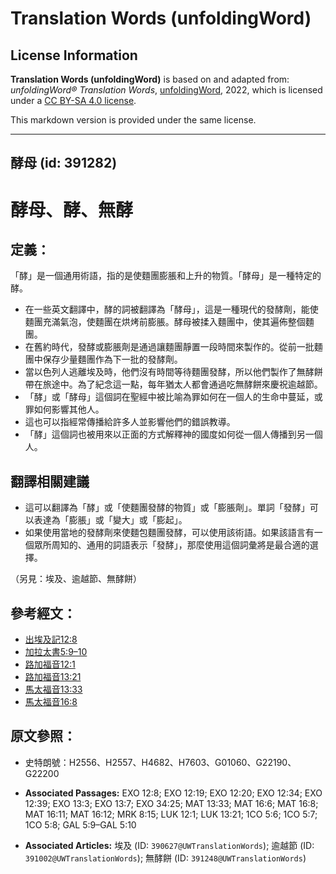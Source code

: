 # Translation Words (unfoldingWord)

## License Information

**Translation Words (unfoldingWord)** is based on and adapted from: _unfoldingWord® Translation Words_, [unfoldingWord](https://unfoldingword.org/utw), 2022, which is licensed under a [CC BY-SA 4.0 license](https://creativecommons.org/licenses/by-sa/4.0/legalcode.en).

This markdown version is provided under the same license.



--------------------------------

## 酵母 (id: 391282)

酵母、酵、無酵
=======

定義：
---

「酵」是一個通用術語，指的是使麵團膨脹和上升的物質。「酵母」是一種特定的酵。

* 在一些英文翻譯中，酵的詞被翻譯為「酵母」，這是一種現代的發酵劑，能使麵團充滿氣泡，使麵團在烘烤前膨脹。酵母被揉入麵團中，使其遍佈整個麵團。
* 在舊約時代，發酵或膨脹劑是通過讓麵團靜置一段時間來製作的。從前一批麵團中保存少量麵團作為下一批的發酵劑。
* 當以色列人逃離埃及時，他們沒有時間等待麵團發酵，所以他們製作了無酵餅帶在旅途中。為了紀念這一點，每年猶太人都會通過吃無酵餅來慶祝逾越節。
* 「酵」或「酵母」這個詞在聖經中被比喻為罪如何在一個人的生命中蔓延，或罪如何影響其他人。
* 這也可以指經常傳播給許多人並影響他們的錯誤教導。
* 「酵」這個詞也被用來以正面的方式解釋神的國度如何從一個人傳播到另一個人。

翻譯相關建議
------

* 這可以翻譯為「酵」或「使麵團發酵的物質」或「膨脹劑」。單詞「發酵」可以表達為「膨脹」或「變大」或「膨起」。
* 如果使用當地的發酵劑來使麵包麵團發酵，可以使用該術語。如果該語言有一個眾所周知的、通用的詞語表示「發酵」，那麼使用這個詞彙將是最合適的選擇。

（另見：埃及、逾越節、無酵餅）

參考經文：
-----

* [出埃及記12:8](https://ref.ly/Exod12:8)
* [加拉太書5:9–10](https://ref.ly/Gal5:9-Gal5:10)
* [路加福音12:1](https://ref.ly/Luke12:1)
* [路加福音](https://ref.ly/Luke12:1)[13:21](https://ref.ly/Luke13:21)
* [馬太福音13:33](https://ref.ly/Matt13:33)
* [馬太福音16:8](https://ref.ly/Matt16:8)

原文參照：
-----

* 史特朗號：H2556、H2557、H4682、H7603、G01060、G22190、G22200

* **Associated Passages:** EXO 12:8; EXO 12:19; EXO 12:20; EXO 12:34; EXO 12:39; EXO 13:3; EXO 13:7; EXO 34:25; MAT 13:33; MAT 16:6; MAT 16:8; MAT 16:11; MAT 16:12; MRK 8:15; LUK 12:1; LUK 13:21; 1CO 5:6; 1CO 5:7; 1CO 5:8; GAL 5:9–GAL 5:10
* **Associated Articles:** 埃及 (ID: `390627@UWTranslationWords`); 逾越節 (ID: `391002@UWTranslationWords`); 無酵餅 (ID: `391248@UWTranslationWords`)

